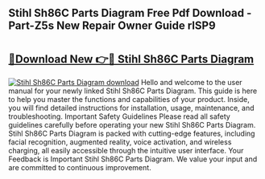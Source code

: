 ## Stihl Sh86C Parts Diagram Free Pdf Download - Part-Z5s New Repair Owner Guide rlSP9

# <h2><a href="http://dfmtbl.blite.top/?on=Stihl+Sh86C+Parts+Diagram">🔗Download New 👉🔴 Stihl Sh86C Parts Diagram</a></h2>

[![Stihl Sh86C Parts Diagram download](https://i.imgur.com/lujVjoI.png)](http://dfmtbl.blite.top/?on=Stihl+Sh86C+Parts+Diagram)
Hello and welcome to the user manual for your newly linked Stihl Sh86C Parts Diagram. This guide is here to help you master the functions and capabilities of your product. Inside, you will find detailed instructions for installation, usage, maintenance, and troubleshooting. Important Safety Guidelines Please read all safety guidelines carefully before operating your new Stihl Sh86C Parts Diagram. Stihl Sh86C Parts Diagram is packed with cutting-edge features, including facial recognition, augmented reality, voice activation, and wireless charging, all easily accessible through the intuitive user interface. Your Feedback is Important Stihl Sh86C Parts Diagram. We value your input and are committed to continuous improvement.
